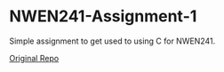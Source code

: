 # NWEN241-Assignment-1
Simple assignment to get used to using C for NWEN241.

[Original Repo](https://github.com/NiamhFerns/course-work)
